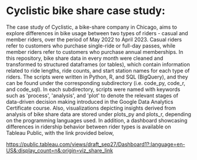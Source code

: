 # Cyclistic bike share case study:
The case study of Cyclistic, a bike-share company in Chicago, aims to explore differences in bike usage between two types of riders - casual and member riders, over the period of May 2022 to April 2023. 
Casual riders refer to customers who purchase single-ride or full-day passes, while member riders refer to customers who purchase annual memberships. In this repository, bike share data in every month
were cleaned and transformed to structured dataframes (or tables), which contain information related to ride lengths, ride counts, and start station names for each type of riders. The scripts were written 
in Python, R, and SQL (BigQuery), and they can be found under the corresponding subdirectory (i.e. code_py, code_r, and code_sql). In each subdirectory, scripts were named with keywords such as 'process', 'analysis',
and 'plot' to denote the relevant stages of data-driven decision making introduced in the Google Data Analytics Certificate course. Also, visualizations depicting insights derived from analysis of bike share data are stored 
under plots_py and plots_r, depending on the programming languages used. In addition, a dashboard showcasing differences in ridership behavior between rider types is available on Tableau Public, with the 
link provided below, 

https://public.tableau.com/views/draft_sep27/Dashboard1?:language=en-US&:display_count=n&:origin=viz_share_link
